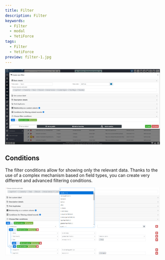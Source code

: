 ```yaml
---
title: Filter
description: Filter
keywords:
  - Filter
  - modal
  - YetiForce
tags:
  - Filter
  - YetiForce
preview: filter-1.jpg
---
```


![filter-1.jpg](filter-1.jpg)

## Conditions

The filter conditions allow for showing only the relevant data. Thanks to the use of a complex mechanism based on field types, you can create very different and advanced filtering conditions.

![filter-conditions-1.jpg](filter-conditions-1.jpg)

